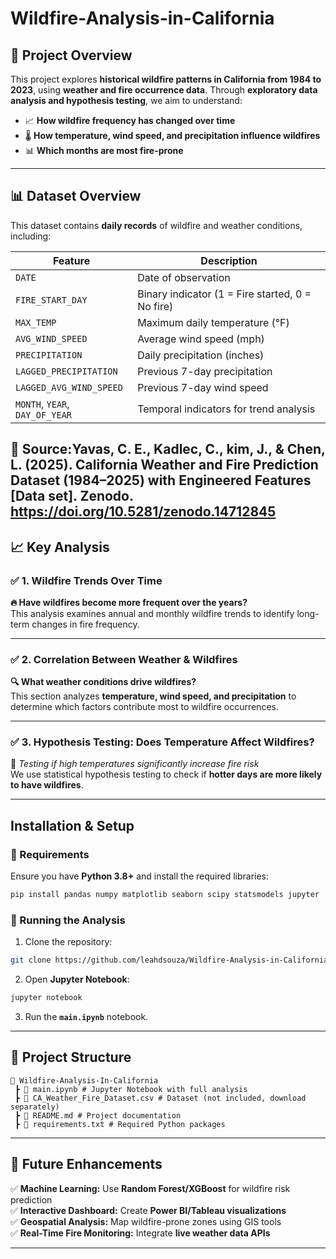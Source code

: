 # Wildfire-Analysis-in-California

## **📌 Project Overview**
This project explores **historical wildfire patterns in California from 1984 to 2023**, using **weather and fire occurrence data**. Through **exploratory data analysis and hypothesis testing**, we aim to understand:
- 📈 **How wildfire frequency has changed over time**  
- 🌡️ **How temperature, wind speed, and precipitation influence wildfires**  
- 📊 **Which months are most fire-prone**  
---

## **📊 Dataset Overview**
This dataset contains **daily records** of wildfire and weather conditions, including:

| Feature | Description |
|---------|------------|
| `DATE` | Date of observation |
| `FIRE_START_DAY` | Binary indicator (1 = Fire started, 0 = No fire) |
| `MAX_TEMP` | Maximum daily temperature (°F) |
| `AVG_WIND_SPEED` | Average wind speed (mph) |
| `PRECIPITATION` | Daily precipitation (inches) |
| `LAGGED_PRECIPITATION` | Previous 7-day precipitation |
| `LAGGED_AVG_WIND_SPEED` | Previous 7-day wind speed |
| `MONTH`, `YEAR`, `DAY_OF_YEAR` | Temporal indicators for trend analysis |

📌 Source:Yavas, C. E., Kadlec, C., kim, J., & Chen, L. (2025). California Weather and Fire Prediction Dataset (1984–2025) with Engineered Features [Data set]. Zenodo. https://doi.org/10.5281/zenodo.14712845
---

## **📈 Key Analysis**
### ✅ **1. Wildfire Trends Over Time**
**🔥 Have wildfires become more frequent over the years?**  
This analysis examines annual and monthly wildfire trends to identify long-term changes in fire frequency.

---

### ✅ **2. Correlation Between Weather & Wildfires**
**🔍 What weather conditions drive wildfires?**  
This section analyzes **temperature, wind speed, and precipitation** to determine which factors contribute most to wildfire occurrences.

---

### ✅ **3. Hypothesis Testing: Does Temperature Affect Wildfires?**
🧪 *Testing if high temperatures significantly increase fire risk*  
We use statistical hypothesis testing to check if **hotter days are more likely to have wildfires**.

---

## **Installation & Setup**
### **🔹 Requirements**
Ensure you have **Python 3.8+** and install the required libraries:
```bash
pip install pandas numpy matplotlib seaborn scipy statsmodels jupyter
```

### **🔹 Running the Analysis**
1. Clone the repository:
```bash
git clone https://github.com/leahdsouza/Wildfire-Analysis-in-California
```
2. Open **Jupyter Notebook**:
```bash
jupyter notebook
```
3. Run the **`main.ipynb`** notebook.

---

## **📂 Project Structure**
```
📂 Wildfire-Analysis-In-California
 ┣ 📜 main.ipynb # Jupyter Notebook with full analysis
 ┣ 📜 CA_Weather_Fire_Dataset.csv # Dataset (not included, download separately)
 ┣ 📜 README.md # Project documentation
 ┣ 📜 requirements.txt # Required Python packages
```

---

## **📢 Future Enhancements**
✅ **Machine Learning:** Use **Random Forest/XGBoost** for wildfire risk prediction  
✅ **Interactive Dashboard:** Create **Power BI/Tableau visualizations**  
✅ **Geospatial Analysis:** Map wildfire-prone zones using GIS tools  
✅ **Real-Time Fire Monitoring:** Integrate **live weather data APIs**  

---
